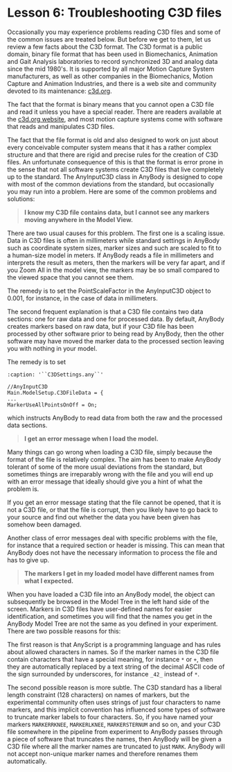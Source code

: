 # Lesson 6: Troubleshooting C3D files

Occasionally you may experience problems reading C3D files and some of
the common issues are treated below. But before we get to them, let us
review a few facts about the C3D format. The C3D format is a public
domain, binary file format that has been used in Biomechanics, Animation
and Gait Analysis laboratories to record synchronized 3D and analog data
since the mid 1980's. It is supported by all major Motion Capture System
manufacturers, as well as other companies in the Biomechanics, Motion
Capture and Animation Industries, and there is a web site and community
devoted to its maintenance: [c3d.org](https://www.c3d.org/).

The fact that the format is binary means that you cannot open a C3D file
and read it unless you have a special reader. There are readers
available at the [c3d.org website](https://www.c3d.org/), and most motion capture systems come
with software that reads and manipulates C3D files.

The fact that the file format is old and also designed to work on just
about every conceivable computer system means that it has a rather
complex structure and that there are rigid and precise rules for the
creation of C3D files. An unfortunate consequence of this is that the
format is error prone in the sense that not all software systems create
C3D files that live completely up to the standard. The AnyInputC3D class
in AnyBody is designed to cope with most of the common deviations from
the standard, but occasionally you may run into a problem. Here are some
of the common problems and solutions:

> **I know my C3D file contains data, but I cannot see any markers moving
> anywhere in the Model View.**

There are two usual causes for this problem. The first one is a scaling
issue. Data in C3D files is often in millimeters while standard settings
in AnyBody such as coordinate system sizes, marker sizes and such are
scaled to fit to a human-size model in meters. If AnyBody reads a file
in millimeters and interprets the result as meters, then the markers
will be very far apart, and if you Zoom All in the model view, the
markers may be so small compared to the viewed space that you cannot see
them.

The remedy is to set the PointScaleFactor in the AnyInputC3D object to
0.001, for instance, in the case of data in millimeters.

The second frequent explanation is that a C3D file contains two data
sections: one for raw data and one for processed data. By default,
AnyBody creates markers based on raw data, but if your C3D file has been
processed by other software prior to being read by AnyBody, then the
other software may have moved the marker data to the processed section
leaving you with nothing in your model.

The remedy is to set

```{code-block} AnyScriptDoc
:caption: '``C3DSettings.any``'

//AnyInputC3D
Main.ModelSetup.C3DFileData = {
...
MarkerUseAllPointsOnOff = On;
```

which instructs AnyBody to read data from both the raw and the processed
data sections.

> **I get an error message when I load the model.**

Many things can go wrong when loading a C3D file, simply because the
format of the file is relatively complex. The aim has been to make
AnyBody tolerant of some of the more usual deviations from the standard,
but sometimes things are irreparably wrong with the file and you will
end up with an error message that ideally should give you a hint of what
the problem is.

If you get an error message stating that the file cannot be opened, that
it is not a C3D file, or that the file is corrupt, then you likely have
to go back to your source and find out whether the data you have been
given has somehow been damaged.

Another class of error messages deal with specific problems with the
file, for instance that a required section or header is missing. This
can mean that AnyBody does not have the necessary information to process
the file and has to give up.

> **The markers I get in my loaded model have different names from what
> I expected.**

When you have loaded a C3D file into an AnyBody model, the object can
subsequently be browsed in the Model Tree in the left hand side of the
screen. Markers in C3D files have user-defined names for easier
identification, and sometimes you will find that the names you get in
the AnyBody Model Tree are not the same as you defined in your
experiment. There are two possible reasons for this:

The first reason is that AnyScript is a programming language and has
rules about allowed characters in names. So if the marker names in the
C3D file contain characters that have a special meaning, for instance
`*` or `+`, then they are automatically replaced by a text string of
the decimal ASCII code of the sign surrounded by underscores, for
instance `_42_` instead of `*`.

The second possible reason is more subtle. The C3D standard has a
liberal length constraint (128 characters) on names of markers, but the
experimental community often uses strings of just four characters to
name markers, and this implicit convention has influenced some types of
software to truncate marker labels to four characters. So, if you have
named your markers `MARKERRKNEE`, `MARKERLKNEE`, `MARKERSTERNUM` and so
on, and your C3D file somewhere in the pipeline from experiment to
AnyBody passes through a piece of software that truncates the names,
then AnyBody will be given a C3D file where all the marker names are
truncated to just `MARK`. AnyBody will not accept non-unique marker
names and therefore renames them automatically.
